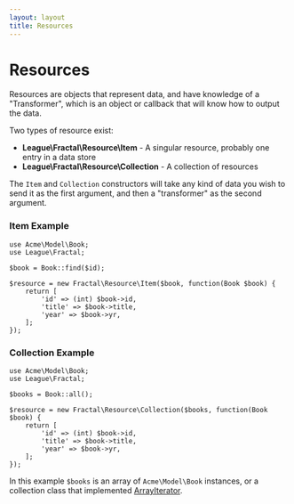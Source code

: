 ```yaml
---
layout: layout
title: Resources
---
```


# Resources

Resources are objects that represent data, and have knowledge of a "Transformer", which is 
an object or callback that will know how to output the data.

Two types of resource exist:

* **League\Fractal\Resource\Item** - A singular resource, probably one entry in a data store
* **League\Fractal\Resource\Collection** - A collection of resources

The `Item` and `Collection` constructors will take any kind of data you wish to send it
as the first argument, and then a "transformer" as the second argument. 

### Item Example

~~~.language-php
use Acme\Model\Book;
use League\Fractal;

$book = Book::find($id);

$resource = new Fractal\Resource\Item($book, function(Book $book) {
    return [
        'id' => (int) $book->id,
        'title' => $book->title,
        'year' => $book->yr,
    ];
});
~~~

### Collection Example

~~~.language-php
use Acme\Model\Book;
use League\Fractal;

$books = Book::all();

$resource = new Fractal\Resource\Collection($books, function(Book $book) {
    return [
        'id' => (int) $book->id,
        'title' => $book->title,
        'year' => $book->yr,
    ];
});
~~~

In this example `$books` is an array of `Acme\Model\Book` instances, or a collection class 
that implemented [ArrayIterator][].

[ArrayIterator]: http://php.net/ArrayIterator
